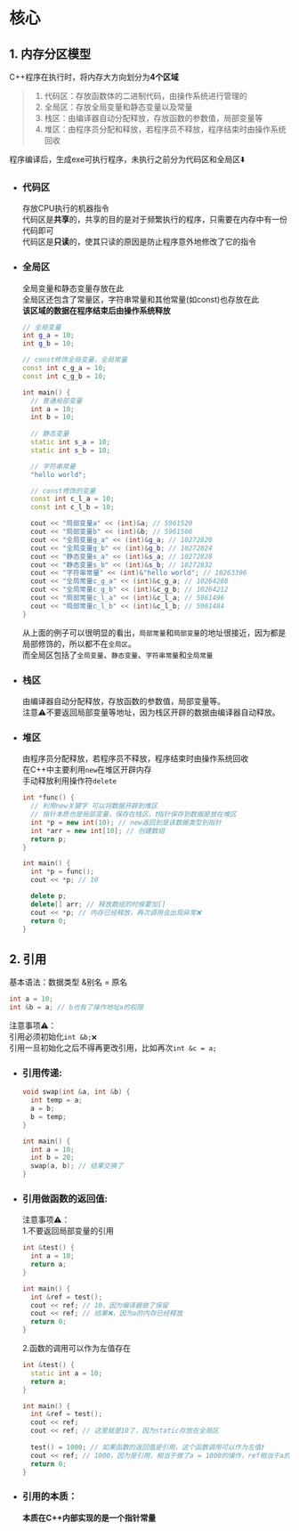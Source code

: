 # 核心

## 1. 内存分区模型

C++程序在执行时，将内存大方向划分为**4个区域**
> 1. 代码区：存放函数体的二进制代码，由操作系统进行管理的
> 2. 全局区：存放全局变量和静态变量以及常量
> 3. 栈区：由编译器自动分配释放，存放函数的参数值，局部变量等
> 4. 堆区：由程序员分配和释放，若程序员不释放，程序结束时由操作系统回收

程序编译后，生成exe可执行程序，未执行之前分为代码区和全局区⬇️

- ### 代码区
  存放CPU执行的机器指令  
  代码区是**共享**的，共享的目的是对于频繁执行的程序，只需要在内存中有一份代码即可  
  代码区是**只读**的，使其只读的原因是防止程序意外地修改了它的指令
- ### 全局区
  全局变量和静态变量存放在此  
  全局区还包含了常量区，字符串常量和其他常量(如const)也存放在此   
  **该区域的数据在程序结束后由操作系统释放**
    ```cpp
    // 全局变量
    int g_a = 10;
    int g_b = 10;
  
    // const修饰全局变量，全局常量
    const int c_g_a = 10;
    const int c_g_b = 10;
  
    int main() {
      // 普通局部变量
      int a = 10;
      int b = 10;
      
      // 静态变量
      static int s_a = 10;
      static int s_b = 10;
  
      // 字符串常量
      "hello world";
  
      // const修饰的变量
      const int c_l_a = 10;
      const int c_l_b = 10;
  
      cout << "局部变量a" << (int)&a; // 5961520
      cout << "局部变量b" << (int)&b; // 5961508
      cout << "全局变量g_a" << (int)&g_a; // 10272820
      cout << "全局变量g_b" << (int)&g_b; // 10272824
      cout << "静态变量s_a" << (int)&s_a; // 10272828
      cout << "静态变量s_b" << (int)&s_b; // 10272832
      cout << "字符串常量" << (int)&"hello world"; // 10263396
      cout << "全局常量c_g_a" << (int)&c_g_a; // 10264208
      cout << "全局常量c_g_b" << (int)&c_g_b; // 10264212
      cout << "局部常量c_l_a" << (int)&c_l_a; // 5961496
      cout << "局部常量c_l_b" << (int)&c_l_b; // 5961484
    }
    ```
  从上面的例子可以很明显的看出，```局部常量```和```局部变量```的地址很接近，因为都是局部修饰的，所以都不在```全局区```。  
  而全局区包括了```全局变量```、```静态变量```、```字符串常量```和```全局常量```
- ### 栈区
  由编译器自动分配释放，存放函数的参数值，局部变量等。  
  注意⚠️不要返回局部变量等地址，因为栈区开辟的数据由编译器自动释放。
- ### 堆区
  由程序员分配释放，若程序员不释放，程序结束时由操作系统回收  
  在C++中主要利用```new```在堆区开辟内存  
  手动释放利用操作符```delete```
  ```cpp
  int *func() {
    // 利用new关键字 可以将数据开辟到堆区
    // 指针本质也是局部变量，保存在栈区，❗️指针保存到数据是放在堆区
    int *p = new int(10); // new返回到是该数据类型到指针
    int *arr = new int[10]; // 创建数组
    return p;
  }
  
  int main() {
    int *p = func();
    cout << *p; // 10
  
    delete p;
    delete[] arr; // 释放数组的时候要加[]
    cout << *p; // 内存已经释放，再次调用会出现异常❌
    return 0;
  }
  ```

## 2. 引用

基本语法：数据类型 &别名 = 原名

  ```cpp
  int a = 10;
int &b = a; // b也有了操作地址a的权限
  ```

注意事项⚠️：  
引用必须初始化```int &b;❌```  
引用一旦初始化之后不得再更改引用，比如再次```int &c = a;```

- ### 引用传递:

  ```cpp 
  void swap(int &a, int &b) {
    int temp = a;
    a = b;
    b = temp; 
  }
  
  int main() {
    int a = 10;
    int b = 20;
    swap(a, b); // 结果交换了
  }
  ```
- ### 引用做函数的返回值:
  注意事项⚠️：  
  1.不要返回局部变量的引用
  ```cpp
  int &test() {
    int a = 10;
    return a; 
  }
  
  int main() {
    int &ref = test();
    cout << ref; // 10，因为编译器做了保留
    cout << ref; // 结果❌，因为a的内存已经释放
    return 0;
  }
  ```
  2.函数的调用可以作为左值存在
  ```cpp
  int &test() {
    static int a = 10;
    return a; 
  }
  
  int main() {
    int &ref = test();
    cout << ref; 
    cout << ref; // 这里就是10了，因为static存放在全局区
    
    test() = 1000; // 如果函数的返回值是引用，这个函数调用可以作为左值❗️
    cout << ref; // 1000，因为是引用，相当于做了a = 1000的操作，ref相当于a的别名
    return 0;
  }
  ```
- ### 引用的本质：
  **本质在C++内部实现的是一个指针常量**
